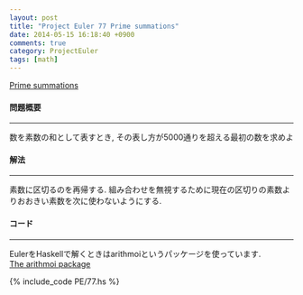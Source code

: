 ```yaml
---
layout: post
title: "Project Euler 77 Prime summations"
date: 2014-05-15 16:18:40 +0900
comments: true
category: ProjectEuler
tags: [math]
---
```


[Prime summations](http://projecteuler.net/problem=77)

#### 問題概要

****

数を素数の和として表すとき, その表し方が5000通りを超える最初の数を求めよ

#### 解法

****

素数に区切るのを再帰する. 組み合わせを無視するために現在の区切りの素数よりおおきい素数を次に使わないようにする.  

#### コード

****

EulerをHaskellで解くときはarithmoiというパッケージを使っています.  
[The arithmoi package](http://hackage.haskell.org/package/arithmoi-0.4.1.0)

{% include_code PE/77.hs %}

